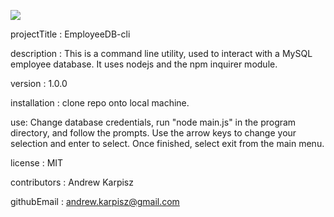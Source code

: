 <img src="https://img.shields.io/badge/Node-100%-blue"></img>

projectTitle : EmployeeDB-cli
 
description : This is a command line utility, used to interact with a MySQL employee database. It uses nodejs and the npm inquirer module.
 
version : 1.0.0
 
installation : clone repo onto local machine.

use: Change database credentials, run "node main.js" in the program directory, and follow the prompts. Use the arrow keys to change your selection and enter to select. Once finished, select exit from the main menu.
 
license : MIT
 
contributors : Andrew Karpisz
 

 
githubEmail : andrew.karpisz@gmail.com
 







